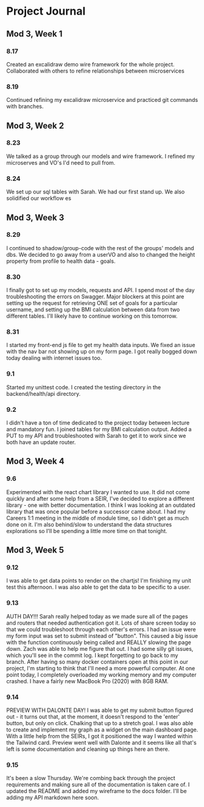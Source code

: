 # Project Journal

## Mod 3, Week 1

### 8.17
Created an excalidraw demo wire framework for the whole project. Collaborated with others to refine relationships between microservices 

### 8.19
Continued refining my excalidraw microservice and practiced git commands with branches. 

## Mod 3, Week 2

### 8.23
We talked as a group through our models and wire framework. I refined my microserves and VO's I'd need to pull from. 

### 8.24
We set up our sql tables with Sarah. We had our first stand up. We also solidified our workflow es

## Mod 3, Week 3

### 8.29
I continued to shadow/group-code with the rest of the groups' models and dbs. We decided to go away from a userVO and also to changed the height property from profile to health data - goals. 

### 8.30
I finally got to set up my models, requests and API. I spend most of the day troubleshooting the errors on Swagger. Major blockers at this point are setting up the request for retrieving ONE set of goals for a particular username, and setting up the BMI calculation between data from two different tables. I'll likely have to continue working on this tomorrow. 

### 8.31
I started my front-end js file to get my health data inputs. We fixed an issue with the nav bar not showing up on my form page. I got really bogged down today dealing with internet issues too. 

### 9.1
Started my unittest code. I created the testing directory in the backend/health/api directory.

### 9.2
I didn't have a ton of time dedicated to the project today between lecture and mandatory fun. I joined tables for my BMI calculation output. Added a PUT to my API and troubleshooted with Sarah to get it to work since we both have an update router.

## Mod 3, Week 4

### 9.6
Experimented with the react chart library I wanted to use. It did not come quickly and after some help from a SEIR, I've decided to explore a different library - one with better documentation. I think I was looking at an outdated library that was once popular before a successor came about. I had my Careers 1:1 meeting in the middle of module time, so I didn't get as much done on it. I'm also behind/slow to understand the data structures explorations so I'll be spending a little more time on that tonight. 


## Mod 3, Week 5

### 9.12
I was able to get data points to render on the chartjs! I'm finishing my unit test this afternoon. I was also able to get the data to be specific to a user.

### 9.13
AUTH DAY!!! Sarah really helped today as we made sure all of the pages and routers that needed authentication got it. Lots of share screen today so that we could troubleshoot through each other's errors. I had an issue were my form input was set to submit instead of "button". This caused a big issue with the function continuously being called and REALLY slowing the page down. Zach was able to help me figure that out. I had some silly git issues, which you'll see in the commit log. I kept forgetting to go back to my branch. After having so many docker containers open at this point in our project, I'm starting to think that I'll need a more powerful computer. At one point today, I completely overloaded my working memory and my computer crashed. I have a fairly new MacBook Pro (2020) with 8GB RAM. 

### 9.14
PREVIEW WITH DALONTE DAY! I was able to get my submit button figured out - it turns out that, at the moment, it doesn't respond to the 'enter' button, but only on click. Chalking that up to a stretch goal. I was also able to create and implement my graph as a widget on the main dashboard page. With a little help from the SEIRs, I got it positioned the way I wanted within the Tailwind card. Preview went well with Dalonte and it seems like all that's left is some documentation and cleaning up things here an there. 

### 9.15
It's been a slow Thursday. We're combing back through the project requirements and making sure all of the documentation is taken care of. I updated the README and added my wireframe to the docs folder. I'll be adding my API markdown here soon. 